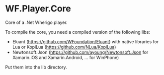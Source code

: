 WF.Player.Core
==============

Core of a .Net Wherigo player.

To compile the core, you need a compiled version of the following libs:
- Eluant (https://github.com/WFoundation/Eluant) with native libraries for Lua or KopiLua (https://github.com/NLua/KopiLua)
- Newtonsoft.Json (https://github.com/ayoung/Newtonsoft.Json for Xamarin.iOS and Xamarin.Android, ... for WinPhone)

Put them into the lib directory.
